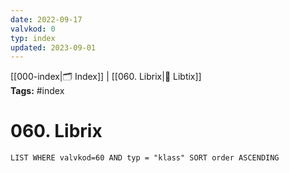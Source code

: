 ```yaml
---
date: 2022-09-17
valvkod: 0
typ: index
updated: 2023-09-01
---
```


[[000-index|🗂 Index]] | [[060. Librix|📇 Libtix]]
<br>**Tags:** #index 

# 060. Librix



```dataview
LIST WHERE valvkod=60 AND typ = "klass" SORT order ASCENDING
```